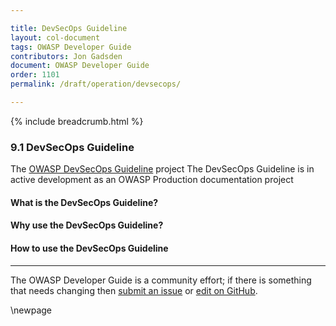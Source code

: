 ```yaml
---

title: DevSecOps Guideline
layout: col-document
tags: OWASP Developer Guide
contributors: Jon Gadsden
document: OWASP Developer Guide
order: 1101
permalink: /draft/operation/devsecops/

---
```


{% include breadcrumb.html %}

### 9.1 DevSecOps Guideline

The [OWASP DevSecOps Guideline][devsecops] project
The DevSecOps Guideline is in active development as an OWASP Production documentation project

#### What is the DevSecOps Guideline?

#### Why use the DevSecOps Guideline?

#### How to use the DevSecOps Guideline

----

The OWASP Developer Guide is a community effort; if there is something that needs changing
then [submit an issue][issue1101] or [edit on GitHub][edit1101].

[edit1101]: https://github.com/OWASP/www-project-developer-guide/blob/main/draft/11-operation/01-devsecops.md
[issue1101]: https://github.com/OWASP/www-project-developer-guide/issues/new?labels=content&template=request.md&title=Update:%2011-operation/01-devsecops
[devsecops]: https://owasp.org/www-project-devsecops-guideline/

\newpage
